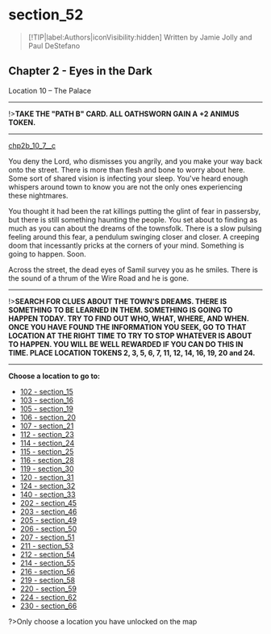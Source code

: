 
# section_52

>[!TIP|label:Authors|iconVisibility:hidden]
>Written by Jamie Jolly and Paul DeStefano

## Chapter 2 - Eyes in the Dark

Location 10 – The Palace

---

!>**TAKE THE "PATH B" CARD.  ALL OATHSWORN GAIN A +2 ANIMUS TOKEN.** 

---

[chp2b_10_7__c](../../decomp/app/src/main/res/raw/chp2b_10_7__c.mp3 ':include :type=audio')

You deny the Lord, who dismisses you angrily, and you make your way back onto the street. There is more than flesh and bone to worry about here. Some sort of shared vision is infecting your sleep. You've heard enough whispers around town to know you are not the only ones experiencing these nightmares.

You thought it had been the rat killings putting the glint of fear in passersby, but there is still something haunting the people. You set about to finding as much as you can about the dreams of the townsfolk. There is a slow pulsing feeling around this fear, a pendulum swinging closer and closer. A creeping doom that incessantly pricks at the corners of your mind. Something is going to happen. Soon.

Across the street, the dead eyes of Samil survey you as he smiles. There is the sound of a thrum of the Wire Road and he is gone.

---

!>**SEARCH FOR CLUES ABOUT THE TOWN'S DREAMS. THERE IS SOMETHING TO BE LEARNED IN THEM. SOMETHING IS GOING TO HAPPEN TODAY. TRY TO FIND OUT WHO, WHAT, WHERE, AND WHEN. ONCE YOU HAVE FOUND THE INFORMATION YOU SEEK, GO TO THAT LOCATION AT THE RIGHT TIME TO TRY TO STOP WHATEVER IS ABOUT TO HAPPEN.  YOU WILL BE WELL REWARDED IF YOU CAN DO THIS IN TIME.  PLACE LOCATION TOKENS 2, 3, 5, 6, 7, 11, 12, 14, 16, 19, 20 and 24.** 

---



**Choose a location to go to:**

- [102 - section_15](output/chapter2/section_15.md)
- [103 - section_16](output/chapter2/section_16.md)
- [105 - section_19](output/chapter2/section_19.md)
- [106 - section_20](output/chapter2/section_20.md)
- [107 - section_21](output/chapter2/section_21.md)
- [112 - section_23](output/chapter2/section_23.md)
- [114 - section_24](output/chapter2/section_24.md)
- [115 - section_25](output/chapter2/section_25.md)
- [116 - section_28](output/chapter2/section_28.md)
- [119 - section_30](output/chapter2/section_30.md)
- [120 - section_31](output/chapter2/section_31.md)
- [124 - section_32](output/chapter2/section_32.md)
- [140 - section_33](output/chapter2/section_33.md)
- [202 - section_45](output/chapter2/section_45.md)
- [203 - section_46](output/chapter2/section_46.md)
- [205 - section_49](output/chapter2/section_49.md)
- [206 - section_50](output/chapter2/section_50.md)
- [207 - section_51](output/chapter2/section_51.md)
- [211 - section_53](output/chapter2/section_53.md)
- [212 - section_54](output/chapter2/section_54.md)
- [214 - section_55](output/chapter2/section_55.md)
- [216 - section_56](output/chapter2/section_56.md)
- [219 - section_58](output/chapter2/section_58.md)
- [220 - section_59](output/chapter2/section_59.md)
- [224 - section_62](output/chapter2/section_62.md)
- [230 - section_66](output/chapter2/section_66.md)


?>Only choose a location you have unlocked on the map


